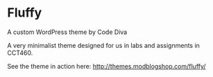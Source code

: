 # Fluffy
A custom WordPress theme by Code Diva

A very minimalist theme designed for us in labs and assignments in CCT460.

See the theme in action here:
http://themes.modblogshop.com/fluffy/
